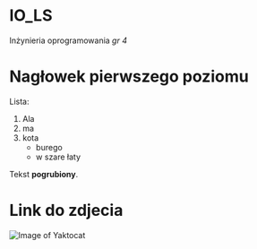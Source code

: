 IO_LS
=====

Inżynieria oprogramowania *gr 4*

# Nagłowek pierwszego poziomu

Lista:
1. Ala
2. ma
3. kota
   * burego
   * w szare łaty

Tekst **pogrubiony**.


# Link do zdjecia

![Image of Yaktocat](https://octodex.github.com/images/yaktocat.png)

